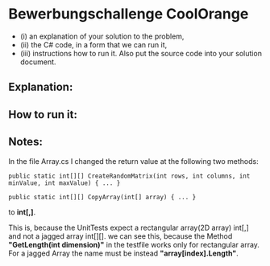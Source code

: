 # Bewerbungschallenge CoolOrange

+ (i) an explanation of your solution to the problem, 
+ (ii) the C# code, in a form that we can run it, 
+ (iii) instructions how to run it. Also put
the source code into your solution document.


## Explanation:


## How to run it:


## Notes:
In the file Array.cs I changed the return value at the following two methods:

    public static int[][] CreateRandomMatrix(int rows, int columns, int minValue, int maxValue) { ... }

    public static int[][] CopyArray(int[] array) { ... }

to **int[,]**.

This is, because the UnitTests expect a rectangular array(2D array) int[,] and not a jagged array int[][]. we can see this, because the Method **"GetLength(int dimension)"** in the testfile works only for rectangular array. For a jagged Array the name must be instead **"array[index].Length"**.


